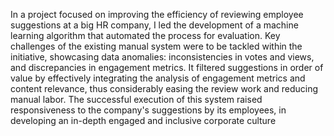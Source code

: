 In a project focused on improving the efficiency of reviewing employee suggestions at a big HR company, I led the development of a machine learning algorithm that automated the process for evaluation. Key challenges of the existing manual system were to be tackled within the initiative, showcasing data anomalies: inconsistencies in votes and views, and discrepancies in engagement metrics. It filtered suggestions in order of value by effectively integrating the analysis of engagement metrics and content relevance, thus considerably easing the review work and reducing manual labor. The successful execution of this system raised responsiveness to the company's suggestions by its employees, in developing an in-depth engaged and inclusive corporate culture
